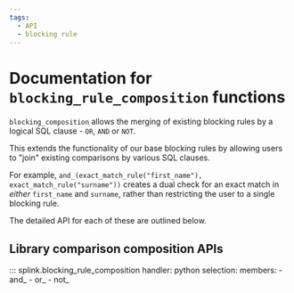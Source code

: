 ```yaml
---
tags:
  - API
  - blocking rule
---
```

# Documentation for `blocking_rule_composition` functions

`blocking_composition` allows the merging of existing blocking rules by a logical SQL clause - `OR`, `AND` or `NOT`.

This extends the functionality of our base blocking rules by allowing users to "join" existing comparisons by various SQL clauses.

For example, `and_(exact_match_rule("first_name"), exact_match_rule("surname"))` creates a dual check for an exact match in *either* `first_name` and `surname`, rather than restricting the user to a single blocking rule.

The detailed API for each of these are outlined below.

## Library comparison composition APIs

::: splink.blocking_rule_composition
    handler: python
    selection:
      members:
        - and_
        - or_
        - not_
